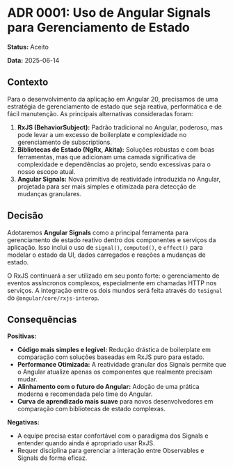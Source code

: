 # ADR 0001: Uso de Angular Signals para Gerenciamento de Estado

**Status:** Aceito

**Data:** 2025-06-14

## Contexto

Para o desenvolvimento da aplicação em Angular 20, precisamos de uma estratégia de gerenciamento de estado que seja reativa, performática e de fácil manutenção. As principais alternativas consideradas foram:
1.  **RxJS (BehaviorSubject):** Padrão tradicional no Angular, poderoso, mas pode levar a um excesso de boilerplate e complexidade no gerenciamento de subscriptions.
2.  **Bibliotecas de Estado (NgRx, Akita):** Soluções robustas e com boas ferramentas, mas que adicionam uma camada significativa de complexidade e dependências ao projeto, sendo excessivas para o nosso escopo atual.
3.  **Angular Signals:** Nova primitiva de reatividade introduzida no Angular, projetada para ser mais simples e otimizada para detecção de mudanças granulares.

## Decisão

Adotaremos **Angular Signals** como a principal ferramenta para gerenciamento de estado reativo dentro dos componentes e serviços da aplicação. Isso inclui o uso de `signal()`, `computed()`, e `effect()` para modelar o estado da UI, dados carregados e reações a mudanças de estado.

O RxJS continuará a ser utilizado em seu ponto forte: o gerenciamento de eventos assíncronos complexos, especialmente em chamadas HTTP nos serviços. A integração entre os dois mundos será feita através do `toSignal` do `@angular/core/rxjs-interop`.

## Consequências

**Positivas:**
* **Código mais simples e legível:** Redução drástica de boilerplate em comparação com soluções baseadas em RxJS puro para estado.
* **Performance Otimizada:** A reatividade granular dos Signals permite que o Angular atualize apenas os componentes que realmente precisam mudar.
* **Alinhamento com o futuro do Angular:** Adoção de uma prática moderna e recomendada pelo time do Angular.
* **Curva de aprendizado mais suave** para novos desenvolvedores em comparação com bibliotecas de estado complexas.

**Negativas:**
* A equipe precisa estar confortável com o paradigma dos Signals e entender quando ainda é apropriado usar RxJS.
* Requer disciplina para gerenciar a interação entre Observables e Signals de forma eficaz.